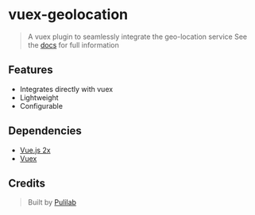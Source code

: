 # vuex-geolocation
  > A vuex plugin to seamlessly integrate the geo-location service
  > See the [docs](https://pulilab.github.io/vuex-geolocation/#/) for full information
## Features
  - Integrates directly with vuex
  - Lightweight
  - Configurable


## Dependencies
  - [Vue.js 2x](https://vuejs.org/)
  - [Vuex](https://vuex.vuejs.org/en/)


## Credits
> Built by [Pulilab](http://www.pulilab.com/)
